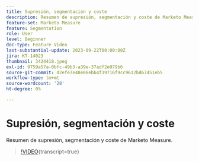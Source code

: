```yaml
---
title: Supresión, segmentación y coste
description: Resumen de supresión, segmentación y coste de Marketo Measure.
feature-set: Marketo Measure
feature: Segmentation
role: User
level: Beginner
doc-type: Feature Video
last-substantial-update: 2023-09-22T00:00:00Z
jira: KT-14023
thumbnail: 3424418.jpeg
exl-id: 9759a57a-0bfc-49b3-a39e-37adf2e079b6
source-git-commit: d2efe7e48e06ebb4f39716f9cc9612bd67451eb5
workflow-type: tm+mt
source-wordcount: '28'
ht-degree: 0%

---
```


# Supresión, segmentación y coste

Resumen de supresión, segmentación y coste de Marketo Measure.

>[!VIDEO](https://video.tv.adobe.com/v/3453227/?learn=on&captions=spa){transcript=true}
